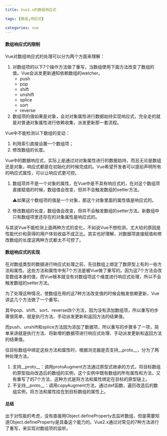 ```yaml
---
title: Vue2.x的数组响应式

tags: [数组,响应式]

categories: vue
---
```


#### 数组响应式的限制

Vue对数组响应式的处理可以分为两个方面来理解：

1. 对数组项的以下7个操作方法做了重写，当数组使用下面方法改变了数组的值，Vue会派发更新通知依赖数组的watcher。
   * push
   *  pop
   *  shift
   *  unshift
   *  splice
   *  sort
   *  reverse
2. 数组项的值如果是对象，会对对象属性进行数据劫持实现响应式，完全走的就是对普通对象属性进行依赖收集，派发更新那一套流程。



Vue中不能检测以下数组的变动：

1. 利用索引直接设置一个数组项；
2. 修改数组的长度。

Vue中的数据响应式，实际上是通过对对象属性进行的数据劫持，而且无论是数组还是对象，响应式都是在初始化的时候完成的。Vue希望开发者可以提前声明所有的响应式属性，可以让响应式更可控。

1. 数组项并不是一个对象的属性，在Vue中是不具有响应式的，在对这个数组项直接赋值的时候，数组值会改变，但并不会触发数组的setter方法。

   ⚠️如果这个数组项的值是一个对象，那这个对象里面的属性值是响应式的。

2. 修改数组的长度，数组值会改变，但并不会触发数组的setter方法。新数组中只有数组项里还存在的对象属性是响应式的。

与其说Vue不能检测上面两种方式的变化，不如说Vue不想检测，尤大给的原因是性能代价和获得的用户体验收益不成正比。其实也好理解，对数据项直接赋值和修改数组的长度这两种方式都太不可控了。



#### 数组响应式的实现

在对数组类型的数据进行响应式处理之前，先往数组上绑定了数原型上有的一些方法和属性。这些方法和属性中有7个方法是被Vue做了重写的。因为这7个方法会改变数组本身的值，而Vue根本就没有对数组项这个维度进行响应式处理，所以不会触发数组的setter方法。

为了处理这种情况，使数组在用的这7种方法改变值的时候会触发依赖更新，Vue讲这几个方法做了一个重写。

其中pop、shift、sort、reverse四个方法，因为没有添加数组项，所以重写的步骤很简单，就是执行方法、手动派发更新和返回方法的结果值。

而push、unshift和splice方法因为添加了数据项，所以重写的步骤多了一项，简单来讲就是执行方法、将新增的数据项进行响应式处理、手动派发更新和返回方法的结果值。

往目标数组中绑定这些方法和属性时，根据浏览器是否支持__proto__，分为了两种处理方法。

1. 支持__proto__：调用protoAugment方法通过原型式继承的方式，将目标数组的原型指向改造后的数组的实例，这个实例中既有数组的所有属性和方法，又有重写了的7个方法，这种方式是将方法和属性绑定在目标的原型链上。
2. 不支持__proto__：调用copyAugment方法，通过def函数，遍历改造后的数组实例，将方法和属性挂在到目标数组的属性上。



#### 总结

出于对性能的考虑，没有直接用Object.defineProperty去监听数组，但是需要知道Object.defineProperty是具备这个能力的。Vue2.x通过对常见的7种方法进行了重写，来实现对数组项的监听。